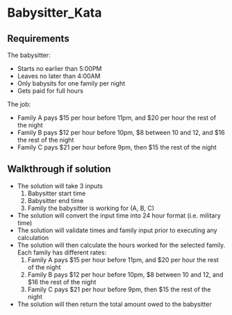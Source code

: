 # Babysitter_Kata

## Requirements

The babysitter:

- Starts no earlier than 5:00PM
- Leaves no later than 4:00AM
- Only babysits for one family per night
- Gets paid for full hours

The job:

- Family A pays $15 per hour before 11pm, and $20 per hour the rest of the night
- Family B pays $12 per hour before 10pm, $8 between 10 and 12, and $16 the rest of the night
- Family C pays $21 per hour before 9pm, then $15 the rest of the night

## Walkthrough if solution

- The solution will take 3 inputs
	1. Babysitter start time
	2. Babysitter end time 
	3. Family the babysitter is working for (A, B, C)
- The solution will convert the input time into 24 hour format (i.e. military time)
- The solution will validate times and family input prior to executing any calculation
- The solution will then calculate the hours worked for the selected family. Each family has different rates:
	1. Family A pays $15 per hour before 11pm, and $20 per hour the rest of the night
	2. Family B pays $12 per hour before 10pm, $8 between 10 and 12, and $16 the rest of the night
	3. Family C pays $21 per hour before 9pm, then $15 the rest of the night
- The solution will then return the total amount owed to the babysitter 
